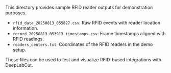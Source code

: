 This directory provides sample RFID reader outputs for demonstration purposes.

- `rfid_data_20250813_055827.csv`: Raw RFID events with reader location information.
- `record_20250813_053913_timestamps.csv`: Frame timestamps aligned with RFID readings.
- `readers_centers.txt`: Coordinates of the RFID readers in the demo setup.

These files can be used to test and visualize RFID-based integrations with DeepLabCut.
